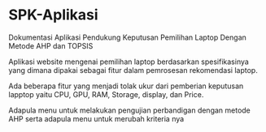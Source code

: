 # SPK-Aplikasi
Dokumentasi Aplikasi Pendukung Keputusan Pemilihan Laptop Dengan Metode AHP dan TOPSIS

Aplikasi website mengenai pemilihan laptop berdasarkan spesifikasinya yang dimana dipakai sebagai fitur dalam pemrosesan rekomendasi laptop.

Ada beberapa fitur yang menjadi tolak ukur 
dari pemberian keputusan lapptop yaitu CPU, GPU, RAM, Storage, display, dan Price.

Adapula menu untuk melakukan pengujian perbandigan dengan metode AHP serta adapula menu untuk merubah kriteria nya
